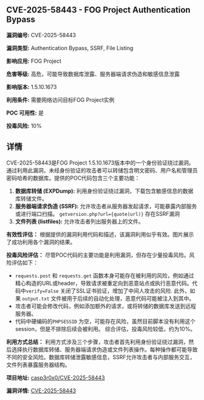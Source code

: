 ## CVE-2025-58443 - FOG Project Authentication Bypass

**漏洞编号:** CVE-2025-58443

**漏洞类型:** Authentication Bypass, SSRF, File Listing

**影响应用:** FOG Project

**危害等级:** 高危，可能导致数据库泄露、服务器端请求伪造和敏感信息泄露

**影响版本:** 1.5.10.1673

**利用条件:** 需要网络访问目标FOG Project实例

**POC 可用性:** 是

**投毒风险:** 10%

## 详情

CVE-2025-58443是FOG Project 1.5.10.1673版本中的一个身份验证绕过漏洞。通过利用此漏洞，未经身份验证的攻击者可以转储包含明文密码、用户名和管理员密码哈希的数据库。提供的POC代码包含三个主要功能：

1.  **数据库转储 (EXPDump):** 利用身份验证绕过漏洞，下载包含敏感信息的数据库转储文件。
2.  **服务器端请求伪造 (SSRF):** 允许攻击者从服务器发起请求，可能暴露内部服务或进行端口扫描。 `getversion.php?url={quote(url)}` 存在SSRF漏洞
3.  **文件列表 (listfiles):** 允许攻击者列出服务器上的文件。

**有效性评估：**
根据提供的漏洞利用代码和描述，该漏洞利用似乎有效。图片展示了成功利用各个漏洞的结果。

**投毒风险评估：**
尽管POC代码的主要功能是利用漏洞，但存在少量投毒风险。风险评估如下：
*   `requests.post` 和 `requests.get` 函数本身可能存在被利用的风险，例如通过精心构造的URL或header，导致请求被重定向到恶意站点或执行恶意代码。代码中`verify=False` 关闭了SSL证书验证，增加了中间人攻击的风险. 此外，如果 `output.txt` 文件被用于后续的自动化处理，恶意代码可能被注入到其中。
*   攻击者可能会修改代码，例如添加额外的请求，或将转储的数据库发送到远程服务器。
*   代码中硬编码的`PHPSESSID` 为空，可能存在风险，虽然目前脚本没有利用这个session，但是不排除后续会被利用。
综合评估，投毒风险较低，约为10%。

**利用方式总结：**
利用方式涉及三个步骤，攻击者首先利用身份验证绕过漏洞，然后选择执行数据库转储、服务器端请求伪造或文件列表操作。每种操作都可能导致不同的安全风险。数据库转储泄露敏感信息，SSRF允许攻击者与内部服务交互，文件列表暴露服务器结构。

**项目地址:** [casp3r0x0/CVE-2025-58443](https://github.com/casp3r0x0/CVE-2025-58443)

**漏洞详情:** [CVE-2025-58443](https://nvd.nist.gov/vuln/detail/CVE-2025-58443)